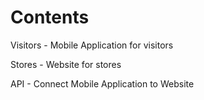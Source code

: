 # Contents

Visitors - Mobile Application for visitors

Stores - Website for stores

API - Connect Mobile Application to Website
